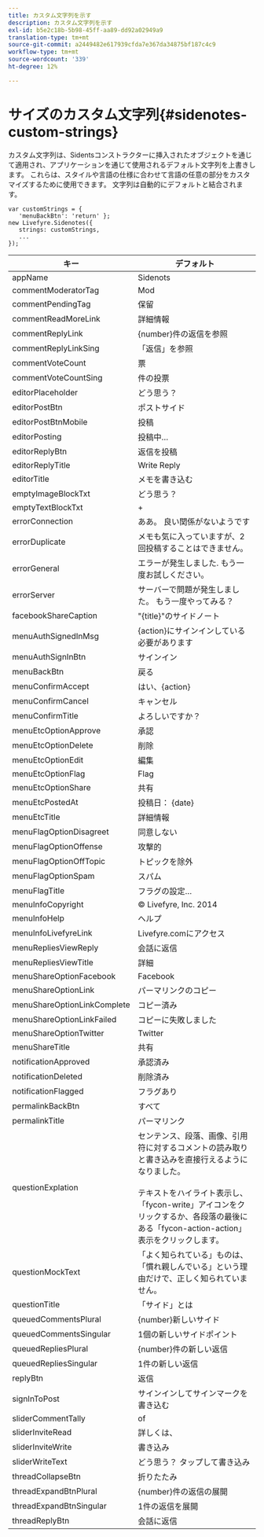 ```yaml
---
title: カスタム文字列を示す
description: カスタム文字列を示す
exl-id: b5e2c18b-5b98-45ff-aa89-dd92a02949a9
translation-type: tm+mt
source-git-commit: a2449482e617939cfda7e367da34875bf187c4c9
workflow-type: tm+mt
source-wordcount: '339'
ht-degree: 12%

---
```


# サイズのカスタム文字列{#sidenotes-custom-strings}

カスタム文字列は、Sidentsコンストラクターに挿入されたオブジェクトを通じて適用され、アプリケーションを通じて使用されるデフォルト文字列を上書きします。 これらは、スタイルや言語の仕様に合わせて言語の任意の部分をカスタマイズするために使用できます。 文字列は自動的にデフォルトと結合されます。

```
var customStrings = { 
   'menuBackBtn': 'return' }; 
new Livefyre.Sidenotes({ 
   strings: customStrings, 
   ...  
});
```

| キー | デフォルト |
|---|---|
| appName | Sidenots |
| commentModeratorTag | Mod |
| commentPendingTag | 保留 |
| commentReadMoreLink | 詳細情報 |
| commentReplyLink | {number}件の返信を参照 |
| commentReplyLinkSing | 「返信」を参照 |
| commentVoteCount | 票 |
| commentVoteCountSing | 件の投票 |
| editorPlaceholder | どう思う？ |
| editorPostBtn | ポストサイド |
| editorPostBtnMobile | 投稿 |
| editorPosting | 投稿中… |
| editorReplyBtn | 返信を投稿 |
| editorReplyTitle | Write Reply |
| editorTitle | メモを書き込む |
| emptyImageBlockTxt | どう思う？ |
| emptyTextBlockTxt | + |
| errorConnection | ああ。 良い関係がないようです |
| errorDuplicate | メモも気に入っていますが、2回投稿することはできません。 |
| errorGeneral | エラーが発生しました. もう一度お試しください。 |
| errorServer | サーバーで問題が発生しました。 もう一度やってみる？ |
| facebookShareCaption | &quot;{title}&quot;のサイドノート |
| menuAuthSignedInMsg | {action}にサインインしている必要があります |
| menuAuthSignInBtn | サインイン |
| menuBackBtn | 戻る |
| menuConfirmAccept | はい、{action} |
| menuConfirmCancel | キャンセル |
| menuConfirmTitle | よろしいですか？ |
| menuEtcOptionApprove | 承認 |
| menuEtcOptionDelete | 削除 |
| menuEtcOptionEdit | 編集 |
| menuEtcOptionFlag | Flag |
| menuEtcOptionShare | 共有 |
| menuEtcPostedAt | 投稿日： {date} |
| menuEtcTitle | 詳細情報 |
| menuFlagOptionDisagreet | 同意しない |
| menuFlagOptionOffense | 攻撃的 |
| menuFlagOptionOffTopic | トピックを除外 |
| menuFlagOptionSpam | スパム |
| menuFlagTitle | フラグの設定… |
| menuInfoCopyright | © Livefyre, Inc. 2014 |
| menuInfoHelp | ヘルプ |
| menuInfoLivefyreLink | Livefyre.comにアクセス |
| menuRepliesViewReply | 会話に返信 |
| menuRepliesViewTitle | 詳細 |
| menuShareOptionFacebook | Facebook |
| menuShareOptionLink | パーマリンクのコピー |
| menuShareOptionLinkComplete | コピー済み |
| menuShareOptionLinkFailed | コピーに失敗しました |
| menuShareOptionTwitter | Twitter |
| menuShareTitle | 共有 |
| notificationApproved | 承認済み |
| notificationDeleted | 削除済み |
| notificationFlagged | フラグあり |
| permalinkBackBtn | すべて |
| permalinkTitle | パーマリンク |
| questionExplation | センテンス、段落、画像、引用符に対するコメントの読み取りと書き込みを直接行えるようになりました。<br><br>テキストをハイライト表示し、「fycon-write」アイコンをクリックするか、各段落の最後にある「fycon-action-action」表示をクリックします。 |
| questionMockText | 「よく知られている」ものは、「慣れ親しんでいる」という理由だけで、正しく知られていません。 |
| questionTitle | 「サイド」とは |
| queuedCommentsPlural | {number}新しいサイド |
| queuedCommentsSingular | 1個の新しいサイドポイント |
| queuedRepliesPlural | {number}件の新しい返信 |
| queuedRepliesSingular | 1件の新しい返信 |
| replyBtn | 返信 |
| signInToPost | サインインしてサインマークを書き込む |
| sliderCommentTally | of |
| sliderInviteRead | 詳しくは、 |
| sliderInviteWrite | 書き込み |
| sliderWriteText | どう思う？ タップして書き込み |
| threadCollapseBtn | 折りたたみ |
| threadExpandBtnPlural | {number}件の返信の展開 |
| threadExpandBtnSingular | 1件の返信を展開 |
| threadReplyBtn | 会話に返信 |
